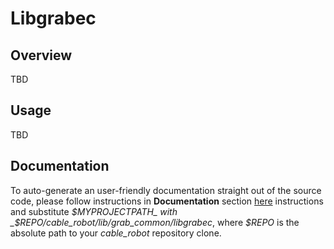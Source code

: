 # Libgrabec

## Overview

TBD

## Usage

TBD

## Documentation

To auto-generate an user-friendly documentation straight out of the source code, please follow instructions in **Documentation** section [here](../README) instructions and substitute _$MYPROJECTPATH_ with _$REPO/cable_robot/lib/grab_common/libgrabec_, where _$REPO_ is the absolute path to your _cable_robot_ repository clone.
